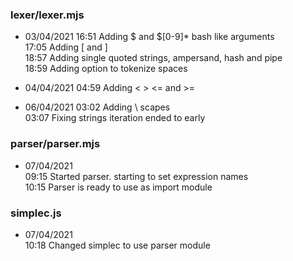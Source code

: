### lexer/lexer.mjs
+ 03/04/2021 
16:51 Adding $ and $[0-9]* bash like arguments  
17:05 Adding [ and ]  
18:57 Adding single quoted strings, ampersand, hash and pipe  
18:59 Adding option to tokenize spaces

+ 04/04/2021
04:59 Adding < > <= and >=  

+ 06/04/2021
03:02 Adding \ scapes  
03:07 Fixing strings iteration ended to early  

### parser/parser.mjs
+ 07/04/2021  
09:15 Started parser. starting to set expression names  
10:15 Parser is ready to use as import module  

### simplec.js
+ 07/04/2021  
10:18 Changed simplec to use parser module  




